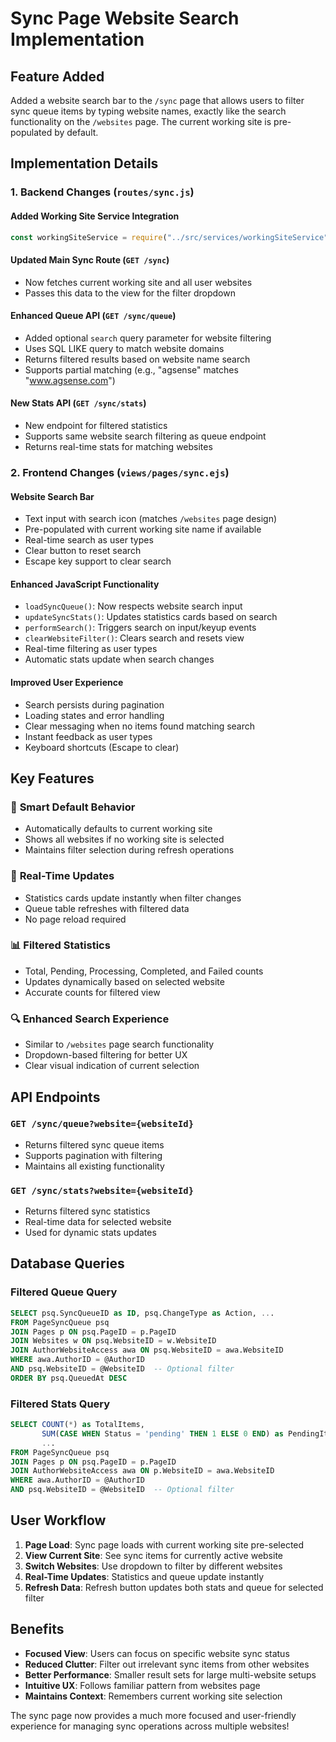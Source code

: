 # Sync Page Website Search Implementation

## Feature Added

Added a website search bar to the `/sync` page that allows users to filter sync queue items by typing website names, exactly like the search functionality on the `/websites` page. The current working site is pre-populated by default.

## Implementation Details

### 1. Backend Changes (`routes/sync.js`)

#### Added Working Site Service Integration

```javascript
const workingSiteService = require("../src/services/workingSiteService");
```

#### Updated Main Sync Route (`GET /sync`)

- Now fetches current working site and all user websites
- Passes this data to the view for the filter dropdown

#### Enhanced Queue API (`GET /sync/queue`)

- Added optional `search` query parameter for website filtering
- Uses SQL LIKE query to match website domains
- Returns filtered results based on website name search
- Supports partial matching (e.g., "agsense" matches "www.agsense.com")

#### New Stats API (`GET /sync/stats`)

- New endpoint for filtered statistics
- Supports same website search filtering as queue endpoint
- Returns real-time stats for matching websites

### 2. Frontend Changes (`views/pages/sync.ejs`)

#### Website Search Bar

- Text input with search icon (matches `/websites` page design)
- Pre-populated with current working site name if available
- Real-time search as user types
- Clear button to reset search
- Escape key support to clear search

#### Enhanced JavaScript Functionality

- `loadSyncQueue()`: Now respects website search input
- `updateSyncStats()`: Updates statistics cards based on search
- `performSearch()`: Triggers search on input/keyup events
- `clearWebsiteFilter()`: Clears search and resets view
- Real-time filtering as user types
- Automatic stats update when search changes

#### Improved User Experience

- Search persists during pagination
- Loading states and error handling
- Clear messaging when no items found matching search
- Instant feedback as user types
- Keyboard shortcuts (Escape to clear)

## Key Features

### 🎯 **Smart Default Behavior**

- Automatically defaults to current working site
- Shows all websites if no working site is selected
- Maintains filter selection during refresh operations

### 🔄 **Real-Time Updates**

- Statistics cards update instantly when filter changes
- Queue table refreshes with filtered data
- No page reload required

### 📊 **Filtered Statistics**

- Total, Pending, Processing, Completed, and Failed counts
- Updates dynamically based on selected website
- Accurate counts for filtered view

### 🔍 **Enhanced Search Experience**

- Similar to `/websites` page search functionality
- Dropdown-based filtering for better UX
- Clear visual indication of current selection

## API Endpoints

### `GET /sync/queue?website={websiteId}`

- Returns filtered sync queue items
- Supports pagination with filtering
- Maintains all existing functionality

### `GET /sync/stats?website={websiteId}`

- Returns filtered sync statistics
- Real-time data for selected website
- Used for dynamic stats updates

## Database Queries

### Filtered Queue Query

```sql
SELECT psq.SyncQueueID as ID, psq.ChangeType as Action, ...
FROM PageSyncQueue psq
JOIN Pages p ON psq.PageID = p.PageID
JOIN Websites w ON psq.WebsiteID = w.WebsiteID
JOIN AuthorWebsiteAccess awa ON psq.WebsiteID = awa.WebsiteID
WHERE awa.AuthorID = @AuthorID
AND psq.WebsiteID = @WebsiteID  -- Optional filter
ORDER BY psq.QueuedAt DESC
```

### Filtered Stats Query

```sql
SELECT COUNT(*) as TotalItems,
       SUM(CASE WHEN Status = 'pending' THEN 1 ELSE 0 END) as PendingItems,
       ...
FROM PageSyncQueue psq
JOIN Pages p ON psq.PageID = p.PageID
JOIN AuthorWebsiteAccess awa ON p.WebsiteID = awa.WebsiteID
WHERE awa.AuthorID = @AuthorID
AND psq.WebsiteID = @WebsiteID  -- Optional filter
```

## User Workflow

1. **Page Load**: Sync page loads with current working site pre-selected
2. **View Current Site**: See sync items for currently active website
3. **Switch Websites**: Use dropdown to filter by different websites
4. **Real-Time Updates**: Statistics and queue update instantly
5. **Refresh Data**: Refresh button updates both stats and queue for selected filter

## Benefits

- **Focused View**: Users can focus on specific website sync status
- **Reduced Clutter**: Filter out irrelevant sync items from other websites
- **Better Performance**: Smaller result sets for large multi-website setups
- **Intuitive UX**: Follows familiar pattern from websites page
- **Maintains Context**: Remembers current working site selection

The sync page now provides a much more focused and user-friendly experience for managing sync operations across multiple websites!
